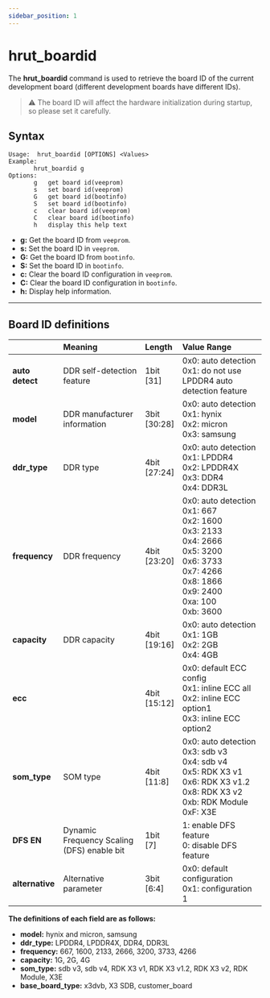 ```yaml
---
sidebar_position: 1
---
```

# hrut_boardid

The **hrut_boardid** command is used to retrieve the board ID of the current development board (different development boards have different IDs).

> ⚠️ The board ID will affect the hardware initialization during startup, so please set it carefully.

## Syntax

```
Usage:  hrut_boardid [OPTIONS] <Values>
Example:
       hrut_boardid g
Options:
       g   get board id(veeprom)
       s   set board id(veeprom)
       G   get board id(bootinfo)
       S   set board id(bootinfo)
       c   clear board id(veeprom)
       C   clear board id(bootinfo)
       h   display this help text

```

- **g:** Get the board ID from `veeprom`.
- **s:** Set the board ID in `veeprom`.
- **G:** Get the board ID from `bootinfo`.
- **S:** Set the board ID in `bootinfo`.
- **c:** Clear the board ID configuration in `veeprom`.
- **C:** Clear the board ID configuration in `bootinfo`.
- **h:** Display help information.

------

## Board ID definitions

|                     | Meaning                             | Length      | Value Range                                                                                    |
| :------------------ | :---------------------------------- | :---------- | :-------------------------------------------------------------------------------------------- |
| **auto detect**     | DDR self-detection feature           | 1bit<br/>[31] | 0x0: auto detection<br/>0x1: do not use LPDDR4 auto detection feature                          |
| **model**           | DDR manufacturer information         | 3bit<br/>[30:28] | 0x0: auto detection<br/>0x1: hynix<br/>0x2: micron<br/>0x3: samsung                              |
| **ddr_type**        | DDR type                            | 4bit<br/>[27:24] | 0x0: auto detection<br/>0x1: LPDDR4<br/>0x2: LPDDR4X<br/>0x3: DDR4<br/>0x4: DDR3L                  |
| **frequency**       | DDR frequency                       | 4bit<br/>[23:20] | 0x0: auto detection<br/>0x1: 667<br/>0x2: 1600<br/>0x3: 2133<br/>0x4: 2666<br/>0x5: 3200<br/>0x6: 3733<br/>0x7: 4266<br/>0x8: 1866<br/>0x9: 2400<br/>0xa: 100<br/>0xb: 3600 |
| **capacity**        | DDR capacity                        | 4bit<br/>[19:16] | 0x0: auto detection<br/>0x1: 1GB<br/>0x2: 2GB<br/>0x4: 4GB                                      |
| **ecc**             |                                     | 4bit<br/>[15:12] | 0x0: default ECC config<br/>0x1: inline ECC all<br/>0x2: inline ECC option1<br/>0x3: inline ECC option2 |
| **som_type**        | SOM type                            | 4bit<br/>[11:8]  | 0x0: auto detection<br/>0x3: sdb v3<br/>0x4: sdb v4<br/>0x5: RDK X3 v1<br/>0x6: RDK X3 v1.2<br/>0x8: RDK X3 v2<br/>0xb: RDK Module<br/>0xF: X3E |
| **DFS EN**          | Dynamic Frequency Scaling (DFS) enable bit | 1bit<br/>[7]    | 1: enable DFS feature<br/>0: disable DFS feature                                               |
| **alternative**     | Alternative parameter                | 3bit<br/>[6:4]  | 0x0: default configuration<br/>0x1: configuration 1                                           || **base_board_type**  | Board Type           | 4bit<br/>[3:0]   | 0x0: auto detection<br/>0x1: X3 DVB<br/>0x4: X3 SDB<br/>0x5: customer board |

**The definitions of each field are as follows:**

- **model:** hynix and micron, samsung
- **ddr_type:** LPDDR4, LPDDR4X, DDR4, DDR3L
- **frequency:** 667, 1600, 2133, 2666, 3200, 3733, 4266
- **capacity:** 1G, 2G, 4G
- **som_type:** sdb v3, sdb v4, RDK X3 v1, RDK X3 v1.2, RDK X3 v2, RDK Module, X3E
- **base_board_type:** x3dvb, X3 SDB, customer_board